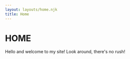 ```yaml
---
layout: layouts/home.njk
title: Home
---
```

# HOME

Hello and welcome to my site! Look around, there's no rush!